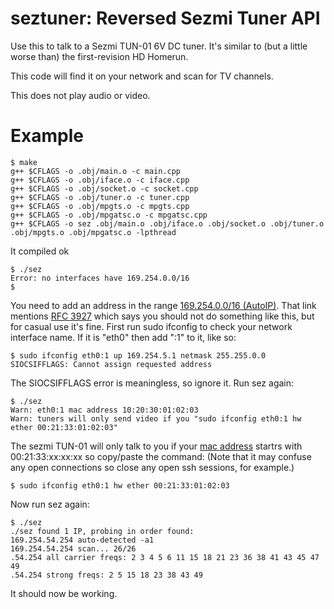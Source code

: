 seztuner: Reversed Sezmi Tuner API
========

Use this to talk to a Sezmi TUN-01 6V DC tuner. It's similar to (but a little worse than) the first-revision HD Homerun.

This code will find it on your network and scan for TV channels.

This does not play audio or video.

# Example

```
$ make
g++ $CFLAGS -o .obj/main.o -c main.cpp
g++ $CFLAGS -o .obj/iface.o -c iface.cpp
g++ $CFLAGS -o .obj/socket.o -c socket.cpp
g++ $CFLAGS -o .obj/tuner.o -c tuner.cpp
g++ $CFLAGS -o .obj/mpgts.o -c mpgts.cpp
g++ $CFLAGS -o .obj/mpgatsc.o -c mpgatsc.cpp
g++ $CFLAGS -o sez .obj/main.o .obj/iface.o .obj/socket.o .obj/tuner.o .obj/mpgts.o .obj/mpgatsc.o -lpthread
```
It compiled ok
```
$ ./sez
Error: no interfaces have 169.254.0.0/16
$
```
You need to add an address in the range [169.254.0.0/16 (AutoIP)](http://en.wikipedia.org/wiki/Link-local_address#IPv4). That link mentions [RFC 3927](http://tools.ietf.org/html/rfc3927) which says you should not do something like this, but for casual use it's fine. First run sudo ifconfig to check your network interface name. If it is "eth0" then add ":1" to it, like so:
```
$ sudo ifconfig eth0:1 up 169.254.5.1 netmask 255.255.0.0
SIOCSIFFLAGS: Cannot assign requested address
```
The SIOCSIFFLAGS error is meaningless, so ignore it. Run sez again:
```
$ ./sez
Warn: eth0:1 mac address 10:20:30:01:02:03
Warn: tuners will only send video if you "sudo ifconfig eth0:1 hw ether 00:21:33:01:02:03"
```
The sezmi TUN-01 will only talk to you if your [mac address](http://en.wikipedia.org/wiki/MAC_address) startrs with 00:21:33:xx:xx:xx so copy/paste the command: (Note that it may confuse any open connections so close any open ssh sessions, for example.)
```
$ sudo ifconfig eth0:1 hw ether 00:21:33:01:02:03
```
Now run sez again:
```
$ ./sez
./sez found 1 IP, probing in order found:
169.254.54.254 auto-detected -a1
169.254.54.254 scan... 26/26
.54.254 all carrier freqs: 2 3 4 5 6 11 15 18 21 23 36 38 41 43 45 47 49
.54.254 strong freqs: 2 5 15 18 23 38 43 49
```
It should now be working.
